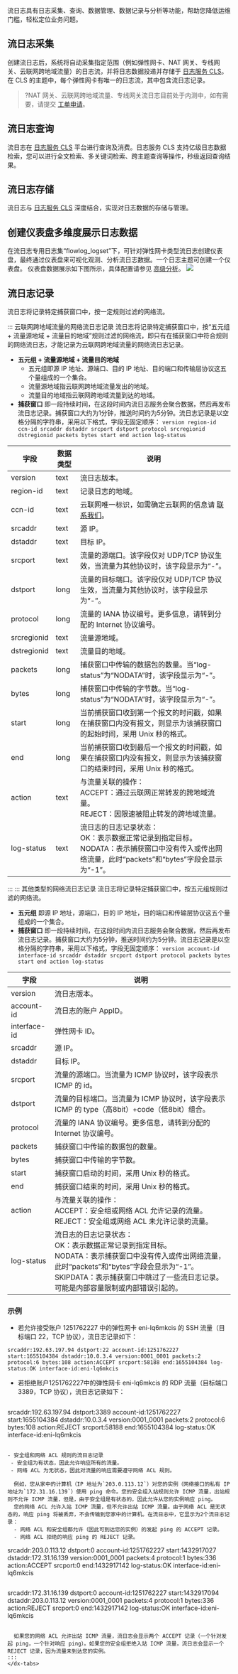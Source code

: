 流日志具有日志采集、查询、数据管理、数据记录与分析等功能，帮助您降低运维门槛，轻松定位业务问题。

## 流日志采集
创建流日志后，系统将自动采集指定范围（例如弹性网卡、NAT 网关、专线网关、云联网跨地域流量）的日志流，并将日志数据投递并存储于 [日志服务 CLS](https://cloud.tencent.com/document/product/614/11254)。在 CLS 的主题中，每个弹性网卡有唯一的日志流，其中包含流日志记录。
>?NAT 网关、云联网跨地域流量、专线网关流日志目前处于内测中，如有需要，请提交 [工单申请](https://cloud.tencent.com/login?s_url=https%3A%2F%2Fconsole.cloud.tencent.com%2Fworkorder%2Fcategory)。

## 流日志查询
流日志在 [日志服务 CLS](https://cloud.tencent.com/document/product/614/11254) 平台进行查询及消费。日志服务 CLS 支持亿级日志数据检索，您可以进行全文检索、多关键词检索、跨主题查询等操作，秒级返回查询结果。

## 流日志存储
流日志与 [日志服务 CLS](https://cloud.tencent.com/document/product/614/11254) 深度结合，实现对日志数据的存储与管理。

## 创建仪表盘多维度展示日志数据
在流日志专用日志集“flowlog_logset”下，可针对弹性网卡类型流日志创建仪表盘，最终通过仪表盘来可视化观测、分析流日志数据。一个日志主题可创建一个仪表盘。
仪表盘数据展示如下图所示，具体配置请参见 [高级分析](https://cloud.tencent.com/document/product/682/65764)。
![](https://qcloudimg.tencent-cloud.cn/raw/5a8086c1f25a6d940e25f900ac13cc6e.png)

## 流日志记录[](id:LogRecord)
流日志将记录特定捕获窗口中，按一定规则过滤的网络流。

<dx-tabs>
::: 云联网跨地域流量的网络流日志记录
流日志将记录特定捕获窗口中，按“五元组 + 流量源地域 + 流量目的地域”规则过滤的网络流，即只有在捕获窗口中符合规则的网络流日志，才能记录为云联网跨地域流量的网络流日志记录。

- **五元组 + 流量源地域 + 流量目的地域**
  - 五元组即源 IP 地址、源端口、目的 IP 地址、目的端口和传输层协议这五个量组成的一个集合。
  - 流量源地域指云联网跨地域流量发出的地域。
  - 流量目的地域指云联网跨地域流量到达的地域。
- **捕获窗口**
即一段持续时间，在这段时间内流日志服务会聚合数据，然后再发布流日志记录。捕获窗口大约为1分钟，推送时间约为5分钟。流日志记录是以空格分隔的字符串，采用以下格式，字段无固定顺序：
`version region-id ccn-id srcaddr dstaddr srcport dstport protocol srcregionid dstregionid packets bytes start end action log-status`


|字段 |数据类型 |说明 |
|---------|--------- |---------|
|version | text |流日志版本。 |
|region-id | text| 记录日志的地域。 |
|ccn-id |text  |云联网唯一标识，如需确定云联网的信息请 [联系我们](https://cloud.tencent.com/online-service)。 |
|srcaddr |text | 源 IP。|
|dstaddr | text| 目标 IP。|
|srcport |text  |流量的源端口。该字段仅对 UDP/TCP 协议生效，当流量为其他协议时，该字段显示为“-”。|
|dstport | long |流量的目标端口。该字段仅对 UDP/TCP 协议生效，当流量为其他协议时，该字段显示为“-”。|
|protocol | long |流量的 IANA 协议编号。更多信息，请转到分配的 Internet 协议编号。 |
|srcregionid | text |流量源地域。|
|dstregionid | text |流量目的地域。|
|packets |long | 捕获窗口中传输的数据包的数量。当“log-status”为“NODATA”时，该字段显示为“-”。 |
|bytes | long |捕获窗口中传输的字节数。当“log-status”为“NODATA”时，该字段显示为“-”。 |
|start | long |当前捕获窗口收到第一个报文的时间戳，如果在捕获窗口内没有报文，则显示为该捕获窗口的起始时间，采用 Unix 秒的格式。 |
|end | long |当前捕获窗口收到最后一个报文的时间戳，如果在捕获窗口内没有报文，则显示为该捕获窗口的结束时间，采用 Unix 秒的格式。 |
|action | text	 |与流量关联的操作：<br/> ACCEPT：通过云联网正常转发的跨地域流量。<br/>  REJECT：因限速被阻止转发的跨地域流量。|
|log-status | text |流日志的日志记录状态：<br>OK：表示数据正常记录到指定目标。<br/> NODATA：表示捕获窗口中没有传入或传出网络流量，此时“packets”和“bytes”字段会显示为“-1”。 |
 
::: 
::: 其他类型的网络流日志记录
流日志将记录特定捕获窗口中，按五元组规则过滤的网络流。

- **五元组**
即源 IP 地址，源端口，目的 IP 地址，目的端口和传输层协议这五个量组成的一个集合。
- **捕获窗口**
即一段持续时间，在这段时间内流日志服务会聚合数据，然后再发布流日志记录。捕获窗口大约为5分钟，推送时间约为5分钟。流日志记录是以空格分隔的字符串，采用以下格式，字段无固定顺序：
`version account-id interface-id srcaddr dstaddr srcport dstport protocol packets bytes start end action log-status`

|字段 | 说明 |
|---------|---------|
|version | 流日志版本。 |
|account-id | 流日志的账户 AppID。|
|interface-id | 弹性网卡 ID。 |
|srcaddr | 源 IP。|
|dstaddr | 目标 IP。|
|srcport | 流量的源端口。当流量为 ICMP 协议时，该字段表示 ICMP 的 id。|
|dstport | 流量的目标端口。当流量为 ICMP 协议时，该字段表示 ICMP 的 type（高8bit）+code（低8bit）组合。|
|protocol | 流量的 IANA 协议编号。更多信息，请转到分配的 Internet 协议编号。 |
|packets | 捕获窗口中传输的数据包的数量。 |
|bytes | 捕获窗口中传输的字节数。 |
|start | 捕获窗口启动的时间，采用 Unix 秒的格式。 |
|end | 捕获窗口结束的时间，采用 Unix 秒的格式。 |
|action | 	与流量关联的操作：<br/> ACCEPT：安全组或网络 ACL 允许记录的流量。<br/>  REJECT：安全组或网络 ACL 未允许记录的流量。|
|log-status | 流日志的日志记录状态：<br>OK：表示数据正常记录到指定目标。<br/> NODATA：表示捕获窗口中没有传入或传出网络流量，此时“packets”和“bytes”字段会显示为“-1”。<br/>SKIPDATA：表示捕获窗口中跳过了一些流日志记录。可能是内部容量限制或内部错误引起的。 |

### 示例
- 若允许接受账户 1251762227 中的弹性网卡 eni-lq6mkcis 的 SSH 流量（目标端口 22，TCP 协议），流日志记录如下：
 ```
srcaddr:192.63.197.94 dstport:22 account-id:1251762227 start:1655104384 dstaddr:10.0.3.4 version:0001_0001 packets:2 protocol:6 bytes:108 action:ACCEPT srcport:58188 end:1655104384 log-status:OK interface-id:eni-lq6mkcis
```
- 若拒绝账户1251762227中的弹性网卡 eni-lq6mkcis 的 RDP 流量（目标端口3389，TCP 协议），流日志记录如下：
 	```
srcaddr:192.63.197.94 dstport:3389 account-id:1251762227 start:1655104384 dstaddr:10.0.3.4 version:0001_0001 packets:2 protocol:6 bytes:108 action:REJECT srcport:58188 end:1655104384 log-status:OK interface-id:eni-lq6mkcis
```

- 安全组和网络 ACL 规则的流日志记录
 - 安全组为有状态，因此允许响应所有的流量。
 - 网络 ACL 为无状态，因此对流量的响应需要遵守网络 ACL 规则。

  例如，您从家中的计算机（IP 地址为`203.0.113.12`）对您的实例（网络接口的私有 IP 地址为`172.31.16.139`）使用 ping 命令。您的安全组入站规则允许 ICMP 流量，出站规则不允许 ICMP 流量，但是，由于安全组是有状态的，因此允许从您的实例响应 ping。
  您的网络 ACL 允许入站 ICMP 流量，但不允许出站 ICMP 流量。由于网络 ACL 是无状态的，响应 ping 将被丢弃，不会传输到您家中的计算机。在流日志中，它显示为2个流日志记录：
  - 网络 ACL 和安全组都允许（因此可到达您的实例）的发起 ping 的 ACCEPT 记录。
  - 网络 ACL 拒绝的响应 ping 的 REJECT 记录。

  ```
srcaddr:203.0.113.12 dstport:0 account-id:1251762227 start:1432917027 dstaddr:172.31.16.139 version:0001_0001 packets:4 protocol:1 bytes:336 action:ACCEPT srcport:0 end:1432917142 log-status:OK interface-id:eni-lq6mkcis
```
 ```
srcaddr:172.31.16.139 dstport:0 account-id:1251762227 start:1432917094 dstaddr:203.0.113.12 version:0001_0001 packets:4 protocol:1 bytes:336 action:REJECT srcport:0 end:1432917142 log-status:OK interface-id:eni-lq6mkcis
```

  如果您的网络 ACL 允许出站 ICMP 流量，流日志会显示两个 ACCEPT 记录（一个针对发起 ping，一个针对响应 ping）。如果您的安全组拒绝入站 ICMP 流量，流日志会显示一个 REJECT 记录，因为流量未到达您的实例。
::: 
</dx-tabs>
